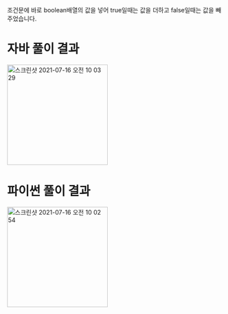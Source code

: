 조건문에 바로 boolean배열의 값을 넣어 true일때는 값을 더하고 false일때는 값을 빼주었습니다.
# 자바 풀이 결과
<img width="234" alt="스크린샷 2021-07-16 오전 10 03 29" src="https://user-images.githubusercontent.com/42399580/125876271-e8177182-0e3a-4bae-8a3c-afeb2bca2f78.png">

# 파이썬 풀이 결과
<img width="234" alt="스크린샷 2021-07-16 오전 10 02 54" src="https://user-images.githubusercontent.com/42399580/125876285-3e5b5a05-a539-4554-ac50-51a311584933.png">
